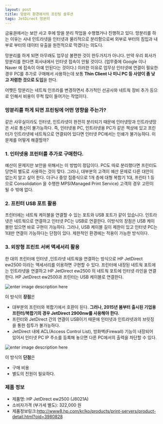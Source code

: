 ```yaml
---
layout: post
title: 망분리 환경에서의 프린팅 솔루션 
tags: JetDirect 망분리
---
```

금융권에서는 보안 사고 후에 망을 분리 작업을 수행했거나 진행하고 있다. 망분리를 하는 이유는 사내 인트라넷을 인터넷과 물리적으로 분리함으로써 외부로 부터의 침입과 내부로 부터의 데이터 유출을 원천적으로 막겠다는 의도다. 

망분리를 하게 되면 아무래도 업무상 불편한 것이 한두가지가 아니다. 만약 우리 회사가 망분리를 한다면 회사내에서 인터넷 접속이 안될 것이다. (업무중에 Google 이나 Naver 에 접속이 아예 안된다는 것이다.) 이러한 이유로 업무상 인터넷에 연결이 필요한 경우 PC를 추가로 구매해서 사용하는데 보통 **Thin Client 나 미니 PC 등 사양이 좀 낮고 저렴한 것으로 도입**을 한다. 

어쨋든 망분리는 네트웍 인프라를 변경하면서 추가적인 선공사와 네트웍 장비 추가 등으로 인해서 비용이 무척 많이 들어가는 작업이다.

### 망분리를 하게 되면 프린팅에 어떤 영향을 주는가?
같은 사무실이라도 인터넷, 인트라넷이 완전히 분리되기 때문에 인터넷망과 인트라넷망은 서로 통신이 불가능하다. 즉, 인터넷용 PC, 인트라넷용 PC가 같은 책상에 있고 프린터가 인트라넷에 네트웍으로 연결되어 있다면 인터넷 PC에서는 인쇄가 불가능하다. 이 문제를 어떻게 해결할까?

### 1. 인터넷용 프린터를 추가로 구매한다.
예산이 문제지만 보안을 위해서는 이 방법이 정답이다. PC도 따로 분리했다면 프린터도 당연히 별도로 사용하는 것이 맞다. 그러나, 대부분의 고객이 예산 문제로 다른 대안이 없는지 알고 싶어 한다. 더구나 중앙 집중식으로 1개 층에 대형 복합기 1대, 프린터 1 등으로 Consolidation 을 수행한 MPS(Managed Print Service) 고객의 경우 고민이 될 수 밖에 없다.

### 2. 프린터 USB 포트 활용
프린터에는 네트웍 케이블을 연결할 수 있는 포트와 USB 포트가 같이 있습니다. 인트라넷은 네트웍으로 연결하고 인터넷 PC는 USB로 연결한다. 이방식의 장점은 USB 케이블만 있으면 바로 구현이 가능하다. 그러나, USB 케이블 길이 제한이 있고 인터넷 PC는 1대만 연결이 가능하다는 단점이 있다. 제한적인 환경에는 적용이 가능한 방식이다.

### 3. 외장형 프린트 서버 액세서리 활용
한 대의 프린터에 인터넷 ,인트라넷 네트웍을 연결하는 방식으로 HP JetDirect ew2500 이라는 액세서리를 이용하면 구현할 수 있다. 프린터에 내장된 네트웍 포트에는 인트라넷을 연결하고 HP JetDirect ew2500 의 네트웍 포트에 인터넷 라인을 연결한다. HP JetDirect ew2500과 프린터는 USB 케이블로 연결한다.

![enter image description here](http://dl.dropbox.com/s/yzpvmj8rt7kuz4e/JetDirect-ew2500.jpg)

이 방식의 **장점**은 

* 대부분의 프린터와 복합기에서 호환이 된다. **그러나, 2015년 봄부터 출시된 기업용 프린터/복합기의 경우 JetDirect 2900nw를 사용해야 한다.**
* 프린터와 JetDirect 간의 연결이 USB이기 때문에 인터넷과 인트라넷과의 브릿징을 통한 침투가 불가능하다.
* JetDirect 내에 ACL(Access Control List), 방화벽(Firewall) 기능이 내장되어 있어서 인터넷 PC IP 주소를 등록해 놓으면 다른 PC에서의 출력을 차단할 수 있다.

![enter image description here](http://dl.dropbox.com/s/azg5gu462j53npc/JetDirect-ew2500-configuration.jpg)

이 방식의 **단점**은

* 구매 비용
* 별도의 전원이 필요하다.

### 제품 정보

* 제품명: HP JetDirect ew2500 (J8021A)
* 소비자가격 (부가세 별도):  322,000 원
* 제품정보링크:http://www8.hp.com/kr/ko/products/print-servers/product-detail.html?oid=3980828